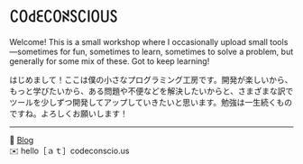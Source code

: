 # ꉔꄲ꒯ꏂꉔꄲꋊꇙꉔ꒐ꄲ꒤ꇙ

Welcome! This is a small workshop where I occasionally upload small tools—sometimes for fun, sometimes to learn, sometimes to solve a problem, but generally for some mix of these. Got to keep learning!

はじめまして！ここは僕の小さなプログラミング工房です。開発が楽しいから、もっと学びたいから、ある問題や不便などを解決したいからと、さまざまな訳でツールを少しずつ開発してアップしていきたいと思います。勉強は一生続くものですね。よろしくお願いします！

---

🔗 [Blog](https://codeconscious.github.io/) <br> ✉️ hello［ａｔ］codeconscio.us
